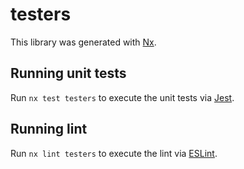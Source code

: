 # testers

This library was generated with [Nx](https://nx.dev).

## Running unit tests

Run `nx test testers` to execute the unit tests via [Jest](https://jestjs.io).

## Running lint

Run `nx lint testers` to execute the lint via [ESLint](https://eslint.org/).
